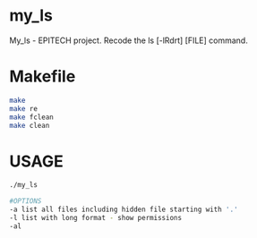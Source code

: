 # my_ls
My_ls - EPITECH project. Recode the ls [-lRdrt] [FILE] command.

# Makefile
```bash
make
make re
make fclean
make clean
```

# USAGE
```bash
./my_ls

#OPTIONS
-a list all files including hidden file starting with '.'
-l list with long format - show permissions
-al
```
